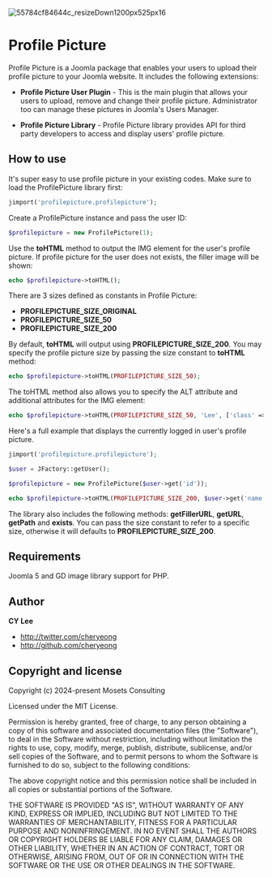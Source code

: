 ![55784cf84644c_resizeDown1200px525px16](https://github.com/mosets/profilepicture/assets/1192565/60dc0934-fb54-443a-b003-5c552ebe0033)

Profile Picture
===============

Profile Picture is a Joomla package that enables your users to upload their profile picture to your Joomla website. It includes the following extensions: 

+ **Profile Picture User Plugin** -
This is the main plugin that allows your users to upload, remove and change their profile picture. Administrator too can manage these pictures in Joomla's Users Manager.

+ **Profile Picture Library** - 
Profile Picture library provides API for third party developers to access and display users' profile picture.

How to use
----------
It's super easy to use profile picture in your existing codes. Make sure to load the ProfilePicture library first:

```php
jimport('profilepicture.profilepicture');
```

Create a ProfilePicture instance and pass the user ID:

```php
$profilepicture = new ProfilePicture(1);
```

Use the **toHTML** method to output the IMG element for the user's profile picture. If profile picture for the user does not exists, the filler image will be shown:

```php
echo $profilepicture->toHTML();
```

There are 3 sizes defined as constants in Profile Picture:
+ **PROFILEPICTURE_SIZE_ORIGINAL**
+ **PROFILEPICTURE_SIZE_50**
+ **PROFILEPICTURE_SIZE_200**
	
By default, **toHTML** will output using **PROFILEPICTURE_SIZE_200**. You may specify the profile picture size by passing the size constant to **toHTML** method:

```php
echo $profilepicture->toHTML(PROFILEPICTURE_SIZE_50);
```

The toHTML method also allows you to specify the ALT attribute and additional attributes for the IMG element:

```php
echo $profilepicture->toHTML(PROFILEPICTURE_SIZE_50, 'Lee', ['class' => 'profile', 'id' => 'lee-profile-picture']);
```

Here's a full example that displays the currently logged in user's profile picture.

```php
jimport('profilepicture.profilepicture');

$user = JFactory::getUser();

$profilepicture = new ProfilePicture($user->get('id'));

echo $profilepicture->toHTML(PROFILEPICTURE_SIZE_200, $user->get('name'));
```

The library also includes the following methods: **getFillerURL**, **getURL**, **getPath** and **exists**. You can pass the size constant to refer to a specific size, otherwise it will defaults to **PROFILEPICTURE_SIZE_200**.

Requirements
------------

Joomla 5 and GD image library support for PHP.

Author
-------

**CY Lee**

+ http://twitter.com/cheryeong
+ http://github.com/cheryeong

Copyright and license
---------------------

Copyright (c) 2024-present Mosets Consulting

Licensed under the MIT License.

Permission is hereby granted, free of charge, to any person obtaining a copy of this software and associated documentation files (the "Software"), to deal in the Software without restriction, including without limitation the rights to use, copy, modify, merge, publish, distribute, sublicense, and/or sell copies of the Software, and to permit persons to whom the Software is furnished to do so, subject to the following conditions:

The above copyright notice and this permission notice shall be included in all copies or substantial portions of the Software.

THE SOFTWARE IS PROVIDED "AS IS", WITHOUT WARRANTY OF ANY KIND, EXPRESS OR IMPLIED, INCLUDING BUT NOT LIMITED TO THE WARRANTIES OF MERCHANTABILITY, FITNESS FOR A PARTICULAR PURPOSE AND NONINFRINGEMENT. IN NO EVENT SHALL THE AUTHORS OR COPYRIGHT HOLDERS BE LIABLE FOR ANY CLAIM, DAMAGES OR OTHER LIABILITY, WHETHER IN AN ACTION OF CONTRACT, TORT OR OTHERWISE, ARISING FROM, OUT OF OR IN CONNECTION WITH THE SOFTWARE OR THE USE OR OTHER DEALINGS IN THE SOFTWARE.
